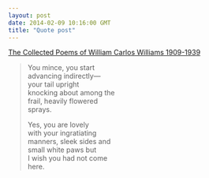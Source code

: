 ```yaml
---
layout: post
date: 2014-02-09 10:16:00 GMT
title: "Quote post"
---
```

<a href="http://www.amazon.in/gp/product/0811211878/ref=as_li_qf_sp_asin_tl?ie=UTF8&camp=3626&creative=24790&creativeASIN=0811211878&linkCode=as2&tag=arpstum-21">The Collected Poems of William Carlos Williams 1909-1939</a><img src="http://ir-in.amazon-adsystem.com/e/ir?t=arpstum-21&l=as2&o=31&a=0811211878" width="1" height="1" border="0" alt="" style="border:none !important; margin:0px !important;" />


<blockquote>You mince, you start<br>
advancing indirectly—<br>
your tail upright<br>
knocking about among the<br> 
frail, heavily flowered<br>
sprays.<br>

Yes, you are lovely<br>
with your ingratiating<br>
manners, sleek sides and<br>
small white paws but<br>
I wish you had not come<br>
here.</blockquote>